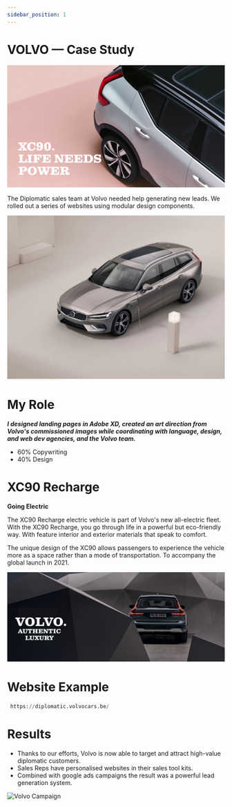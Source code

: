 ```yaml
---
sidebar_position: 1
---
```

# VOLVO — Case Study

![Volvo Tagline](../static/img/Volvo.png)

The Diplomatic sales team at Volvo needed help generating new leads. We rolled out a series of websites using modular design components. 

![Volvo Prop](../static/img/Volvo1.png)
# My Role 

  ***I designed landing pages in Adobe XD, created an art direction from Volvo's commissioned images while coordinating with language, design, and web dev agencies, and the Volvo team.***

 - 60% Copywriting
 - 40% Design

# XC90 Recharge

**Going Electric**

The XC90 Recharge electric vehicle is part of Volvo's new all-electric fleet. With the XC90 Recharge, you go through life in a powerful but eco-friendly way. With feature interior and exterior materials that speak to comfort. 

The unique design of the XC90 allows passengers to experience the vehicle more as a space rather than a mode of transportation. To accompany the global launch in 2021. 

![Authentic luxury](../static/img/Volvo2.png)

# Website Example

```python
 https://diplomatic.volvocars.be/
````

# Results

- Thanks to our efforts, Volvo is now able to target and attract high-value diplomatic customers. 
- Sales Reps have personalised websites in their sales tool kits. 
- Combined with google ads campaigns the result was a powerful lead generation system. 

![Volvo Campaign](../static/img/Volvo3.png)